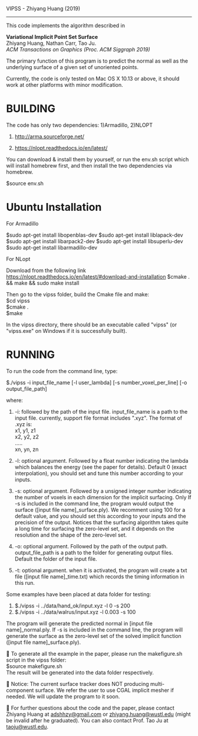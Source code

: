 VIPSS - Zhiyang Huang (2019)

------------------------------------

This code implements the algorithm described in

  **Variational Implicit Point Set Surface**  
   Zhiyang Huang, Nathan Carr, Tao Ju.  
   *ACM Transactions on Graphics (Proc. ACM Siggraph 2019)*  

The primary function of this program is to predict the normal as well as the underlying surface of a given set of unoriented points.

Currently, the code is only tested on Mac OS X 10.13 or above, it should work at other platforms with minor modification.


BUILDING
======================================================================================================


The code has only two dependencies: 1)Armadillo,   2)NLOPT

1) http://arma.sourceforge.net/

2) https://nlopt.readthedocs.io/en/latest/

You can download & install them by yourself, or run the env.sh script which will install homebrew first, and then install the two dependencies via homebrew.

$source env.sh  

Ubuntu Installation
======================================================================================================

For Armadillo

$sudo apt-get install libopenblas-dev
$sudo apt-get install liblapack-dev
$sudo apt-get install libarpack2-dev
$sudo apt-get install libsuperlu-dev
$sudo apt-get install libarmadillo-dev

For NLopt

Download from the following link https://nlopt.readthedocs.io/en/latest/#download-and-installation
$cmake . && make && sudo make install

Then go to the vipss folder, build the Cmake file and make:  
$cd vipss  
$cmake .  
$make  

In the vipss directory, there should be an executable called "vipss" (or "vipss.exe" on Windows if it is successfully built).


RUNNING
======================================================================================================

To run the code from the command line, type:

$./vipss -i input_file_name [-l user_lambda] [-s number_voxel_per_line] [-o output_file_path]

where:
1. -i: followed by the path of the input file. input_file_name is a path to the input file. currently, support file format includes ".xyz". The format of .xyz is:  
x1, y1, z1  
x2, y2, z2  
.....  
xn, yn, zn  

2. -l: optional argument. Followed by a float number indicating the lambda which balances the energy (see the paper for details). Default 0 (exact interpolation), you should set and tune this number according to your inputs.

3. -s: optional argument. Followed by a unsigned integer number indicating the number of voxels in each dimension for the implicit surfacing. Only If -s is included in the command line, the program would output the surface ([input file name]_surface.ply). We recomment using 100 for a default value, and you should set this according to your inputs and the precision of the output. Notices that the surfacing algorithm takes quite a long time for surfacing the zero-level set, and it depends on the resolution and the shape of the zero-level set.

4. -o: optional argument. Followed by the path of the output path. output_file_path is a path to the folder for generating output files. Default the folder of the input file.

5. -t: optional argument. when it is activated, the program will create a txt file ([input file name]_time.txt) which records the timing information in this run.

Some examples have been placed at data folder for testing:
1. $./vipss -i ../data/hand_ok/input.xyz -l 0 -s 200
2. $./vipss -i ../data/walrus/input.xyz -l 0.003 -s 100

The program will generate the predicted normal in [input file name]_normal.ply.
If -s is included in the command line, the program will generate the surface as the zero-level set of the solved implicit function ([input file name]_surface.ply).

:bell: To generate all the example in the paper, please run the makefigure.sh script in the vipss folder:  
$source makefigure.sh  
The result will be generated into the data folder respectively.

:bell: Notice: The current surface tracker does NOT producing multi-component surface. We refer the user to use CGAL implicit mesher if needed. We will update the program to it soon.

:mega: For further questions about the code and the paper, please contact Zhiyang Huang at adshhzy@gmail.com or zhiyang.huang@wustl.edu (might be invalid after he graduated). You can also contact Prof. Tao Ju at taoju@wustl.edu.



